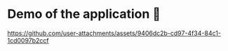 # Demo of the application 🎥

https://github.com/user-attachments/assets/9406dc2b-cd97-4f34-84c1-1cd0097b2ccf

